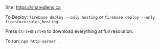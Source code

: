 Site: https://sharedlens.ca

To Deploy: `firebase deploy --only hosting` or `firebase deploy --only firestore:rules,hosting`

Press `Ctrl+Shift+D` to download everything at full resolution.

To run: `npx http-server .`
<!-- 
To download: `aws s3 sync s3://the-wedding-share .`

To delete all the items on the server: `aws s3 rm s3://the-wedding-share --recursive`

TODO:
- Make the managed S3 buckets purchasable.
- Make it possible to delete your webpage and/or all the data on it.
-->

